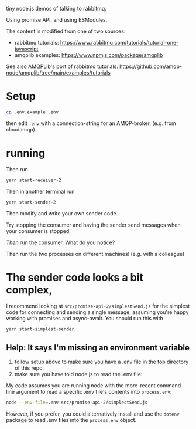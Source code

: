 tiny node.js demos of talking to rabbitmq.

Using promise API, and using ESModules.

The content is modified from one of two sources:

-   rabbitmq tutorials: https://www.rabbitmq.com/tutorials/tutorial-one-javascript
-   amqplib examples: https://www.npmjs.com/package/amqplib

See also AMQPLib's port of rabbitmq tutorials: https://github.com/amqp-node/amqplib/tree/main/examples/tutorials

# Setup

```bash
cp .env.example .env
```

then edit `.env` with a connection-string for an AMQP-broker. (e.g. from cloudamqp).

# running

Then run

```bash
yarn start-receiver-2
```

Then in another terminal run

```bash
yarn start-sender-2
```

Then modify and write your own sender code.

Try stopping the consumer and having the sender send messages when your consumer is stopped.

_Then_ run the consumer. What do you notice?

Then run the two processes on different machines! (e.g. with a colleague)

# The sender code looks a bit complex,

I recommend looking at `src/promise-api-2/simplestSend.js` for the simplest code for connecting and sending a single message, assuming you're happy working with promises and async-await.
You should run this with

```bash
yarn start-simplest-sender
```

## Help: It says I'm missing an environment variable

1. follow setup above to make sure you have a .env file in the top directory of this repo.
2. make sure you have told node.js to read the .env file:

My code assumes you are running node with the more-recent command-line argument to read a specific .env file's contents into `process.env`:

```bash
node --env-file=.env src/promise-api-2/simplestSend.js
```

However, if you prefer, you could alternatively install and use the `dotenv` package to read .env files into the `process.env` object.
